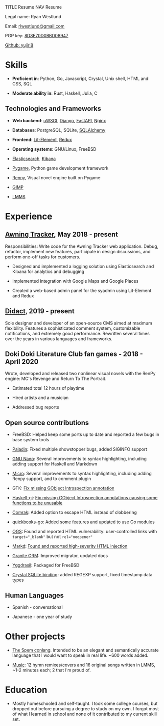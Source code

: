 TITLE Resume
NAV Resume

Legal name: Ryan Westlund

Email: rlwestlund@gmail.com

PGP key: [8D8E70D0BBD08947](https://pgp.mit.edu/pks/lookup?op=get&search=0x8D8E70D0BBD08947)

[Github: yujiri8](https://github.com/yujiri8)

# Skills

* **Proficient in**: Python, Go, Javascript, Crystal, Unix shell, HTML and CSS, SQL

* **Moderate ability in**: Rust, Haskell, Julia, C

## Technologies and Frameworks

* **Web backend**: [uWSGI](https://uwsgi-docs.readthedocs.io/en/latest/), [Django](https://www.djangoproject.com), [FastAPI](https://fastapi.tiangolo.com), [Nginx](https://nginx.org)

* **Databases**: PostgreSQL, SQLite, [SQLAlchemy](https://www.sqlalchemy.org)

* **Frontend**: [Lit-Element](https://lit-element.polymer-project.org), [Redux](https://redux.js.org)

* **Operating systems**: GNU/Linux, FreeBSD

* [Elasticsearch](https://www.elastic.co/elasticsearch/), [Kibana](https://elastic.co/kibana)

* [Pygame](https://pygame.org), Python game development framework

* [Renpy](https://renpy.org), Visual novel engine built on Pygame

* [GIMP](https://www.gimp.org)

* [LMMS](https://lmms.io)

# Experience

## [Awning Tracker](https://awningtracker.com), May 2018 - present

Responsibilities: Write code for the Awning Tracker web application. Debug, refactor, implement new features, participate in design discussions, and perform one-off tasks for customers.

* Designed and implemented a logging solution using Elasticsearch and Kibana for analytics and debugging

* Implemented integration with Google Maps and Google Places

* Created a web-based admin panel for the syadmin using Lit-Element and Redux

## [Didact](/didact), 2019 - present

Sole designer and developer of an open-source CMS aimed at maximum flexibility. Features a sophisticated comment system, customizable notifications, and extremely good performance. Rewritten several times over the years in various languages and frameworks.

## Doki Doki Literature Club fan games - 2018 - April 2020

Wrote, developed and released two nonlinear visual novels with the RenPy engine: MC's Revenge and Return To The Portrait.

* Estimated total 12 hours of playtime

* Hired artists and a musician

* Addressed bug reports

## Open source contributions

* FreeBSD: Helped keep some ports up to date and reported a few bugs in base system tools

* [Paladin](https://github.com/rwestlund/paladin): Fixed multiple showstopper bugs, added SIGINFO support

* [GNU Nano](https://nano-editor.org): Several improvements to syntax highlighting, including adding support for Haskell and Markdown

* [Micro](https://micro-editor.github.io): Several improvements to syntax highlighting, including adding Renpy support, and to comment plugin

* GTK: [Fix missing GObject Introspection annotation](https://gitlab.gnome.org/GNOME/gtk/merge_requests/1012)

* [Haskell-gi](https://github.com/haskell-gi/haskell-gi): [Fix missing GObject Introspection annotations causing some functions to be unusable](https://github.com/haskell-gi/haskell-gi/pull/263)

* [Comrak](https://github.com/haskell-gi/haskell-gi): Added option to escape HTML instead of clobbering

* [quickbooks-go](https://github.com/rwestlund/quickbooks-go): Added some features and updated to use Go modules

* [OGS](https://online-go.com): Found and reported HTML vulnerability: user-controlled links with `target="_blank"` but not `rel="noopener"`

* [Markd](https://github.com/icyleaf/markd): [Found and reported high-severity HTML injection](https://github.com/icyleaf/markd/pull/32/commits/7c5e53252ee20ef9e7d6f7907ef0a969bb7cafb4)

* [Granite ORM](https://github.com/amberframework/granite/): Improved migrator, updated docs

* [Yggdrasil](https://yggdrasil-network.github.io): Packaged for FreeBSD

* [Crystal SQLite binding](https://github.com/crystal-lang/crystal-sqlite3): added REGEXP support, fixed timestamp data types

## Human Languages

* Spanish - conversational

* Japanese - one year of study

# Other projects

* [The Spem conlang](https://yujiri.xyz/spem/). Intended to be an elegant and semantically accurate language that I would want to speak in real life. ~600 words added.

* [Music](https://yujiri.xyz/music/): 12 hymn remixes/covers and 16 original songs written in LMMS, ~1-2 minutes each; 2 that I'm proud of.

# Education

* Mostly homeschooled and self-taught. I took some college courses, but dropped out before pursuing a degree to study on my own. I forgot most of what I learned in school and none of it contributed to my current skill set.
